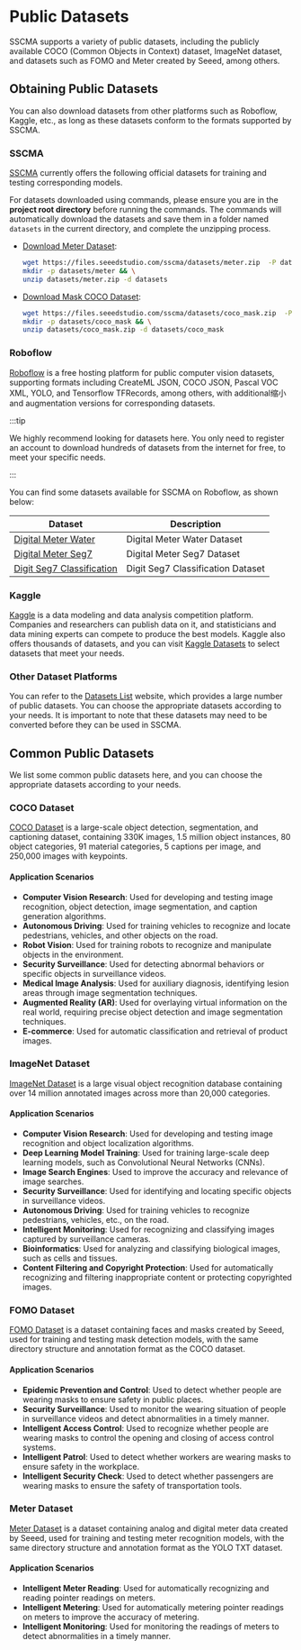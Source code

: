 # Public Datasets

SSCMA supports a variety of public datasets, including the publicly available COCO (Common Objects in Context) dataset, ImageNet dataset, and datasets such as FOMO and Meter created by Seeed, among others.

## Obtaining Public Datasets

You can also download datasets from other platforms such as Roboflow, Kaggle, etc., as long as these datasets conform to the formats supported by SSCMA.

### SSCMA

[SSCMA](https://github.com/Seeed-Studio/ModelAssistant) currently offers the following official datasets for training and testing corresponding models.

For datasets downloaded using commands, please ensure you are in the **project root directory** before running the commands. The commands will automatically download the datasets and save them in a folder named `datasets` in the current directory, and complete the unzipping process.

- [Download Meter Dataset](https://files.seeedstudio.com/sscma/datasets/meter.zip):

  ```sh
  wget https://files.seeedstudio.com/sscma/datasets/meter.zip  -P datasets -O datasets/meter.zip && \
  mkdir -p datasets/meter && \
  unzip datasets/meter.zip -d datasets
  ```

- [Download Mask COCO Dataset](https://files.seeedstudio.com/sscma/datasets/coco_mask.zip):

  ```sh
  wget https://files.seeedstudio.com/sscma/datasets/coco_mask.zip  -P datasets -O datasets/coco_mask.zip && \
  mkdir -p datasets/coco_mask && \
  unzip datasets/coco_mask.zip -d datasets/coco_mask
  ```

### Roboflow

[Roboflow](https://public.roboflow.com/) is a free hosting platform for public computer vision datasets, supporting formats including CreateML JSON, COCO JSON, Pascal VOC XML, YOLO, and Tensorflow TFRecords, among others, with additional缩小 and augmentation versions for corresponding datasets.

:::tip

We highly recommend looking for datasets here. You only need to register an account to download hundreds of datasets from the internet for free, to meet your specific needs.

:::

You can find some datasets available for SSCMA on Roboflow, as shown below:

| Dataset | Description |
| -- | -- |
| [Digital Meter Water](https://universe.roboflow.com/seeed-studio-dbk14/digital-meter-water/dataset/1)  | Digital Meter Water Dataset |
| [Digital Meter Seg7](https://universe.roboflow.com/seeed-studio-dbk14/digital-meter-seg7/dataset/1)  | Digital Meter Seg7 Dataset |
| [Digit Seg7 Classification](https://universe.roboflow.com/seeed-studio-ovcjn/digit-seg7/1)  | Digit Seg7 Classification Dataset |

### Kaggle

[Kaggle](https://www.kaggle.com/) is a data modeling and data analysis competition platform. Companies and researchers can publish data on it, and statisticians and data mining experts can compete to produce the best models. Kaggle also offers thousands of datasets, and you can visit [Kaggle Datasets](https://www.kaggle.com/datasets) to select datasets that meet your needs.

### Other Dataset Platforms

You can refer to the [Datasets List](https://www.datasetlist.com/) website, which provides a large number of public datasets. You can choose the appropriate datasets according to your needs. It is important to note that these datasets may need to be converted before they can be used in SSCMA.

## Common Public Datasets

We list some common public datasets here, and you can choose the appropriate datasets according to your needs.

### COCO Dataset

[COCO Dataset](https://cocodataset.org/) is a large-scale object detection, segmentation, and captioning dataset, containing 330K images, 1.5 million object instances, 80 object categories, 91 material categories, 5 captions per image, and 250,000 images with keypoints.

#### Application Scenarios

- **Computer Vision Research**: Used for developing and testing image recognition, object detection, image segmentation, and caption generation algorithms.
- **Autonomous Driving**: Used for training vehicles to recognize and locate pedestrians, vehicles, and other objects on the road.
- **Robot Vision**: Used for training robots to recognize and manipulate objects in the environment.
- **Security Surveillance**: Used for detecting abnormal behaviors or specific objects in surveillance videos.
- **Medical Image Analysis**: Used for auxiliary diagnosis, identifying lesion areas through image segmentation techniques.
- **Augmented Reality (AR)**: Used for overlaying virtual information on the real world, requiring precise object detection and image segmentation techniques.
- **E-commerce**: Used for automatic classification and retrieval of product images.

### ImageNet Dataset

[ImageNet Dataset](http://www.image-net.org/) is a large visual object recognition database containing over 14 million annotated images across more than 20,000 categories.

#### Application Scenarios

- **Computer Vision Research**: Used for developing and testing image recognition and object localization algorithms.
- **Deep Learning Model Training**: Used for training large-scale deep learning models, such as Convolutional Neural Networks (CNNs).
- **Image Search Engines**: Used to improve the accuracy and relevance of image searches.
- **Security Surveillance**: Used for identifying and locating specific objects in surveillance videos.
- **Autonomous Driving**: Used for training vehicles to recognize pedestrians, vehicles, etc., on the road.
- **Intelligent Monitoring**: Used for recognizing and classifying images captured by surveillance cameras.
- **Bioinformatics**: Used for analyzing and classifying biological images, such as cells and tissues.
- **Content Filtering and Copyright Protection**: Used for automatically recognizing and filtering inappropriate content or protecting copyrighted images.

### FOMO Dataset

[FOMO Dataset](https://files.seeedstudio.com/sscma/datasets/coco_mask.zip) is a dataset containing faces and masks created by Seeed, used for training and testing mask detection models, with the same directory structure and annotation format as the COCO dataset.

#### Application Scenarios

- **Epidemic Prevention and Control**: Used to detect whether people are wearing masks to ensure safety in public places.
- **Security Surveillance**: Used to monitor the wearing situation of people in surveillance videos and detect abnormalities in a timely manner.
- **Intelligent Access Control**: Used to recognize whether people are wearing masks to control the opening and closing of access control systems.
- **Intelligent Patrol**: Used to detect whether workers are wearing masks to ensure safety in the workplace.
- **Intelligent Security Check**: Used to detect whether passengers are wearing masks to ensure the safety of transportation tools.

### Meter Dataset

[Meter Dataset](https://files.seeedstudio.com/sscma/datasets/meter.zip) is a dataset containing analog and digital meter data created by Seeed, used for training and testing meter recognition models, with the same directory structure and annotation format as the YOLO TXT dataset.

#### Application Scenarios

- **Intelligent Meter Reading**: Used for automatically recognizing and reading pointer readings on meters.
- **Intelligent Metering**: Used for automatically metering pointer readings on meters to improve the accuracy of metering.
- **Intelligent Monitoring**: Used for monitoring the readings of meters to detect abnormalities in a timely manner.
